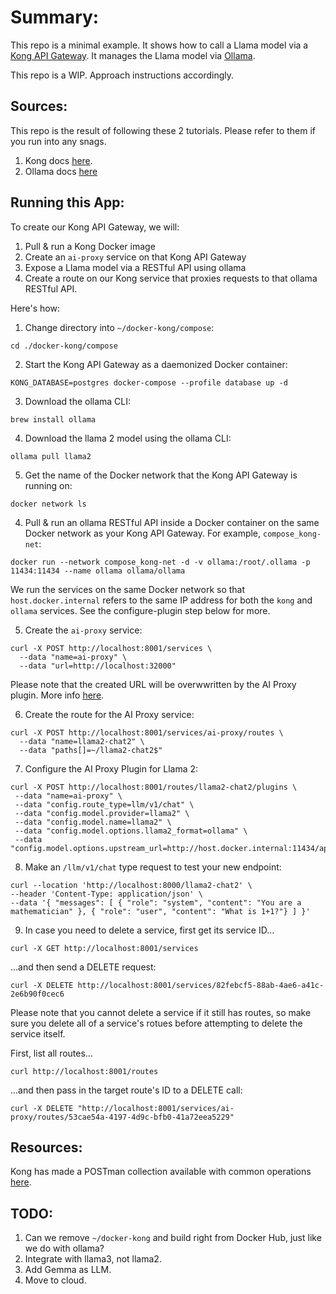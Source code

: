 # Summary:

This repo is a minimal example. It shows how to call a Llama model via a [Kong API Gateway](https://github.com/Kong/kong). It manages the Llama model via [Ollama](https://github.com/ollama/ollama).

This repo is a WIP. Approach instructions accordingly.

## Sources:

This repo is the result of following these 2 tutorials. Please refer to them if you run into any snags.

1. Kong docs [here](https://docs.konghq.com/hub/kong-inc/ai-proxy/how-to/llm-provider-integration-guides/llama2/).
2. Ollama docs [here](https://github.com/ollama/ollama?tab=readme-ov-file#rest-api)

## Running this App:

To create our Kong API Gateway, we will:

1. Pull & run a Kong Docker image
2. Create an `ai-proxy` service on that Kong API Gateway
3. Expose a Llama model via a RESTful API using ollama
3. Create a route on our Kong service that proxies requests to that ollama RESTful API.

Here's how:

1. Change directory into `~/docker-kong/compose`:

```
cd ./docker-kong/compose
```

2. Start the Kong API Gateway as a daemonized Docker container:

```
KONG_DATABASE=postgres docker-compose --profile database up -d
```

3. Download the ollama CLI:

```
brew install ollama
```

4. Download the llama 2 model using the ollama CLI:

```
ollama pull llama2
```

5. Get the name of the Docker network that the Kong API Gateway is running on:

```
docker network ls
```

4. Pull & run an ollama RESTful API inside a Docker container on the same Docker network as your Kong API Gateway. For example, `compose_kong-net`:

```
docker run --network compose_kong-net -d -v ollama:/root/.ollama -p 11434:11434 --name ollama ollama/ollama
```

We run the services on the same Docker network so that `host.docker.internal` refers to the same IP address for both the `kong` and `ollama` services. See the configure-plugin step below for more.

5. Create the `ai-proxy` service:

```
curl -X POST http://localhost:8001/services \
  --data "name=ai-proxy" \
  --data "url=http://localhost:32000"
```

Please note that the created URL will be overwwritten by the AI Proxy plugin. More info [here](https://docs.konghq.com/hub/kong-inc/ai-proxy/how-to/llm-provider-integration-guides/llama2/#using-the-plugin-with-llama2).

6. Create the route for the AI Proxy service:

```
curl -X POST http://localhost:8001/services/ai-proxy/routes \
  --data "name=llama2-chat2" \
  --data "paths[]=~/llama2-chat2$"
```

7. Configure the AI Proxy Plugin for Llama 2:

```
curl -X POST http://localhost:8001/routes/llama2-chat2/plugins \
 --data "name=ai-proxy" \
 --data "config.route_type=llm/v1/chat" \
 --data "config.model.provider=llama2" \
 --data "config.model.name=llama2" \
 --data "config.model.options.llama2_format=ollama" \
 --data "config.model.options.upstream_url=http://host.docker.internal:11434/api/chat"
```

8. Make an `/llm/v1/chat` type request to test your new endpoint:

```
curl --location 'http://localhost:8000/llama2-chat2' \
--header 'Content-Type: application/json' \
--data '{ "messages": [ { "role": "system", "content": "You are a mathematician" }, { "role": "user", "content": "What is 1+1?"} ] }'
```

9. In case you need to delete a service, first get its service ID...

```
curl -X GET http://localhost:8001/services
```

...and then send a DELETE request:

```
curl -X DELETE http://localhost:8001/services/82febcf5-88ab-4ae6-a41c-2e6b90f0cec6
```

Please note that you cannot delete a service if it still has routes, so make sure you delete all of a service's rotues before attempting to delete the service itself.

First, list all routes...

```
curl http://localhost:8001/routes
```

...and then pass in the target route's ID to a DELETE call:

```
curl -X DELETE "http://localhost:8001/services/ai-proxy/routes/53cae54a-4197-4d9c-bfb0-41a72eea5229"
```

## Resources:

Kong has made a POSTman collection available with common operations [here](https://www.postman.com/api-evangelist/kong/request/2fvao6o/delete-route).

## TODO:

1. Can we remove `~/docker-kong` and build right from Docker Hub, just like we do with ollama?
2. Integrate with llama3, not llama2.
3. Add Gemma as LLM.
4. Move to cloud.